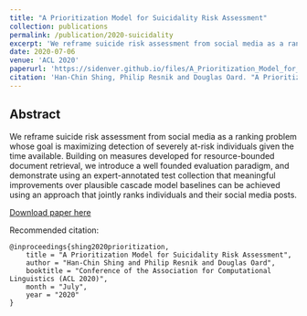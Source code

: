 ```yaml
---
title: "A Prioritization Model for Suicidality Risk Assessment"
collection: publications
permalink: /publication/2020-suicidality
excerpt: 'We reframe suicide risk assessment from social media as a ranking problem whose goal is maximizing detection of severely at-risk individuals given the time available. Building on measures developed for resource-bounded document retrieval, we introduce a well founded evaluation paradigm, and demonstrate using an expert-annotated test collection that meaningful improvements over plausible cascade model baselines can be achieved using an approach that jointly ranks individuals and their social media posts.'
date: 2020-07-06
venue: 'ACL 2020'
paperurl: 'https://sidenver.github.io/files/A_Prioritization_Model_for_Suicidality_Risk_Assessment.pdf'
citation: 'Han-Chin Shing, Philip Resnik and Douglas Oard. "A Prioritization Model for Suicidality Risk Assessment." In ACL, Conference of the Association for Computational Linguistics, 2020.'
---
```


## Abstract

We reframe suicide risk assessment from social media as a ranking problem whose goal is maximizing detection of severely at-risk individuals given the time available. Building on measures developed for resource-bounded document retrieval, we introduce a well founded evaluation paradigm, and demonstrate using an expert-annotated test collection that meaningful improvements over plausible cascade model baselines can be achieved using an approach that jointly ranks individuals and their social media posts.

[Download paper here](https://sidenver.github.io/files/A_Prioritization_Model_for_Suicidality_Risk_Assessment.pdf)

Recommended citation:

```
@inproceedings{shing2020prioritization,
    title = "A Prioritization Model for Suicidality Risk Assessment",
    author = "Han-Chin Shing and Philip Resnik and Douglas Oard",
    booktitle = "Conference of the Association for Computational Linguistics (ACL 2020)",
    month = "July",
    year = "2020"
}
```
